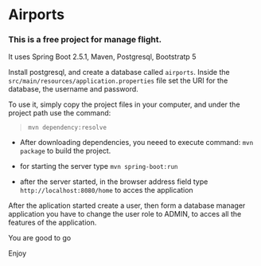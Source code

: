 # Airports

### This is a free project for manage flight.

It uses Spring Boot 2.5.1, Maven, Postgresql, Bootstratp 5

Install postgresql, and create a database called `airports`.
Inside the `src/main/resources/application.properties` file set the URI for the database, the username and password.

To use it, simply copy the project files in your computer, and under the project path use the command:
  
> `mvn dependency:resolve`

- After downloading dependencies, you neeed to execute command:
`mvn package`
to build the project.

- for starting the server type `mvn spring-boot:run `
- after the server started, in the browser address field type `http://localhost:8080/home` to acces the application

After the aplication started create a user, then form a database manager application you have to change the user role to ADMIN, to acces all the features of the application.

You are good to go

Enjoy 
